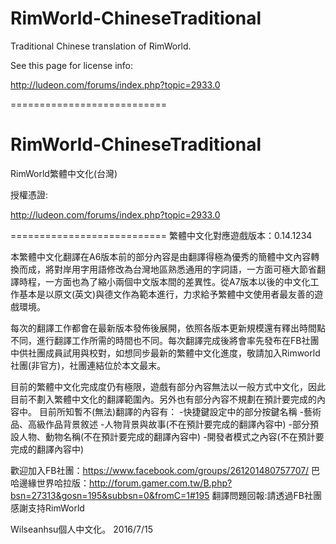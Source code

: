 RimWorld-ChineseTraditional
===========================

Traditional Chinese translation of RimWorld.

See this page for license info:

http://ludeon.com/forums/index.php?topic=2933.0

===========================

RimWorld-ChineseTraditional
===========================
RimWorld繁體中文化(台灣)

授權憑證:

http://ludeon.com/forums/index.php?topic=2933.0

===========================
繁體中文化對應遊戲版本：0.14.1234

本繁體中文化翻譯在A6版本前的部分內容是由翻譯得極為優秀的簡體中文內容轉換而成，將對岸用字用語修改為台灣地區熟悉通用的字詞語，一方面可極大節省翻譯時程，一方面也為了縮小兩個中文版本間的差異性。從A7版本以後的中文化工作基本是以原文(英文)與德文作為範本進行，力求給予繁體中文使用者最友善的遊戲環境。

每次的翻譯工作都會在最新版本發佈後展開，依照各版本更新規模還有釋出時間點不同，進行翻譯工作所需的時間也不同。每次翻譯完成後將會率先發布在FB社團中供社團成員試用與校對，如想同步最新的繁體中文化進度，敬請加入Rimworld社團(非官方)，社團連結位於本文最末。

目前的繁體中文化完成度仍有極限，遊戲有部分內容無法以一般方式中文化，因此目前不劃入繁體中文化的翻譯範圍內。另外也有部分內容不規劃在預計要完成的內容中。
目前所知暫不(無法)翻譯的內容有：
-快捷鍵設定中的部分按鍵名稱
-藝術品、高級作品背景敘述
-人物背景與故事(不在預計要完成的翻譯內容中)
-部分預設人物、動物名稱(不在預計要完成的翻譯內容中)
-開發者模式之內容(不在預計要完成的翻譯內容中)


歡迎加入FB社團：https://www.facebook.com/groups/261201480757707/
巴哈邊緣世界哈拉版：http://forum.gamer.com.tw/B.php?bsn=27313&gosn=195&subbsn=0&fromC=1#195
翻譯問題回報:請透過FB社團
感謝支持RimWorld

Wilseanhsu個人中文化。 2016/7/15